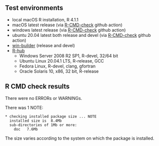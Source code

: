 ## Test environments
* local macOS R installation, R 4.1.1
* macOS latest release (via [R-CMD-check](https://github.com/r-lib/actions/blob/master/examples/check-standard.yaml) github action)
* windows latest release (via [R-CMD-check](https://github.com/r-lib/actions/blob/master/examples/check-standard.yaml) github action)
* ubuntu 20.04 latest both release and devel (via [R-CMD-check](https://github.com/r-lib/actions/blob/master/examples/check-standard.yaml) github action)
* [win-builder](https://win-builder.r-project.org/) (release and devel)
* [R-hub](https://builder.r-hub.io)
  - Windows Server 2008 R2 SP1, R-devel, 32/64 bit
  - Ubuntu Linux 20.04.1 LTS, R-release, GCC
  - Fedora Linux, R-devel, clang, gfortran
  - Oracle Solaris 10, x86, 32 bit, R-release

## R CMD check results
There were no ERRORs or WARNINGs.

There was 1 NOTE:

    * checking installed package size ... NOTE
      installed size is  8.4Mb
      sub-directories of 1Mb or more:
        doc   7.6Mb

The size varies according to the system on which the package is installed.
